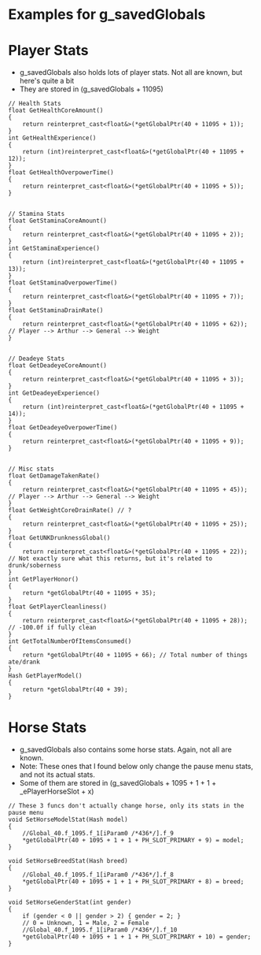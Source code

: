 # Examples for g_savedGlobals

# Player Stats
- g_savedGlobals also holds lots of player stats. Not all are known, but here's quite a bit
- They are stored in (g_savedGlobals + 11095)
```
// Health Stats
float GetHealthCoreAmount()
{
	return reinterpret_cast<float&>(*getGlobalPtr(40 + 11095 + 1));
}
int GetHealthExperience()
{
	return (int)reinterpret_cast<float&>(*getGlobalPtr(40 + 11095 + 12));
}
float GetHealthOverpowerTime()
{
	return reinterpret_cast<float&>(*getGlobalPtr(40 + 11095 + 5));
}


// Stamina Stats
float GetStaminaCoreAmount()
{
	return reinterpret_cast<float&>(*getGlobalPtr(40 + 11095 + 2));
}
int GetStaminaExperience()
{
	return (int)reinterpret_cast<float&>(*getGlobalPtr(40 + 11095 + 13));
}
float GetStaminaOverpowerTime()
{
	return reinterpret_cast<float&>(*getGlobalPtr(40 + 11095 + 7));
}
float GetStaminaDrainRate()
{
	return reinterpret_cast<float&>(*getGlobalPtr(40 + 11095 + 62)); // Player --> Arthur --> General --> Weight
}


// Deadeye Stats
float GetDeadeyeCoreAmount()
{
	return reinterpret_cast<float&>(*getGlobalPtr(40 + 11095 + 3));
}
int GetDeadeyeExperience()
{
	return (int)reinterpret_cast<float&>(*getGlobalPtr(40 + 11095 + 14));
}
float GetDeadeyeOverpowerTime()
{
	return reinterpret_cast<float&>(*getGlobalPtr(40 + 11095 + 9));
}


// Misc stats
float GetDamageTakenRate()
{
	return reinterpret_cast<float&>(*getGlobalPtr(40 + 11095 + 45)); // Player --> Arthur --> General --> Weight
}
float GetWeightCoreDrainRate() // ?
{
	return reinterpret_cast<float&>(*getGlobalPtr(40 + 11095 + 25));
}
float GetUNKDrunknessGlobal()
{
	return reinterpret_cast<float&>(*getGlobalPtr(40 + 11095 + 22)); // Not exactly sure what this returns, but it's related to drunk/soberness
}
int GetPlayerHonor()
{
	return *getGlobalPtr(40 + 11095 + 35);
}
float GetPlayerCleanliness()
{
	return reinterpret_cast<float&>(*getGlobalPtr(40 + 11095 + 28)); // -100.0f if fully clean
}
int GetTotalNumberOfItemsConsumed()
{
	return *getGlobalPtr(40 + 11095 + 66); // Total number of things ate/drank
}
Hash GetPlayerModel()
{
	return *getGlobalPtr(40 + 39);
}
```

# Horse Stats
- g_savedGlobals also contains some horse stats. Again, not all are known.
- Note: These ones that I found below only change the pause menu stats, and not its actual stats.
- Some of them are stored in (g_savedGlobals + 1095 + 1 + 1 + _ePlayerHorseSlot + x)
```
// These 3 funcs don't actually change horse, only its stats in the pause menu
void SetHorseModelStat(Hash model)
{
	//Global_40.f_1095.f_1[iParam0 /*436*/].f_9
	*getGlobalPtr(40 + 1095 + 1 + 1 + PH_SLOT_PRIMARY + 9) = model;
}

void SetHorseBreedStat(Hash breed)
{
	//Global_40.f_1095.f_1[iParam0 /*436*/].f_8
	*getGlobalPtr(40 + 1095 + 1 + 1 + PH_SLOT_PRIMARY + 8) = breed;
}

void SetHorseGenderStat(int gender)
{
	if (gender < 0 || gender > 2) { gender = 2; }
	// 0 = Unknown, 1 = Male, 2 = Female
	//Global_40.f_1095.f_1[iParam0 /*436*/].f_10
	*getGlobalPtr(40 + 1095 + 1 + 1 + PH_SLOT_PRIMARY + 10) = gender;
}
```